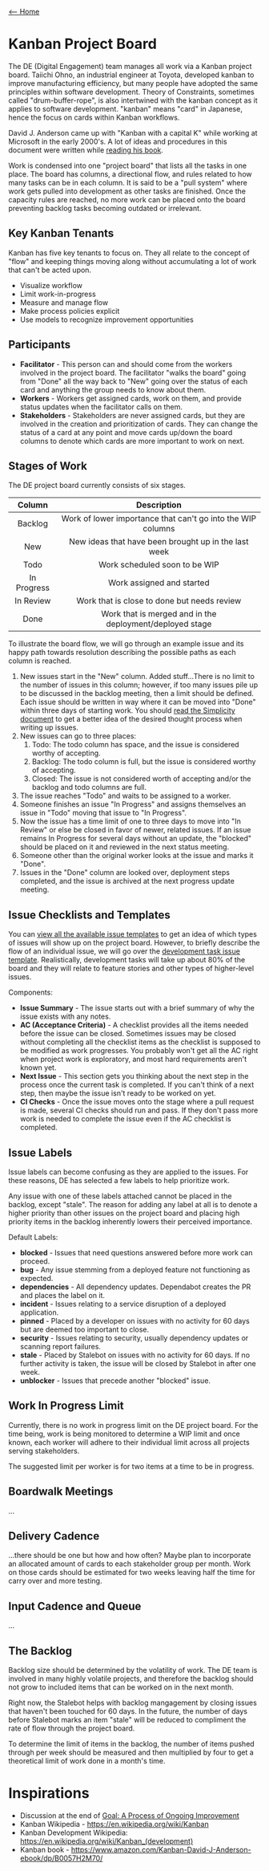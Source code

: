 [<-- Home](/readme.md)

# Kanban Project Board

The DE (Digital Engagement) team manages all work via a Kanban project board. Taiichi Ohno, an industrial
engineer at Toyota, developed kanban to improve manufacturing efficiency, but many people have adopted the
same principles within software development. Theory of Constraints, sometimes called "drum-buffer-rope", is
also intertwined with the kanban concept as it applies to software development. "kanban" means "card" in
Japanese, hence the focus on cards within Kanban workflows.

David J. Anderson came up with "Kanban with a capital K" while working at Microsoft in the early 2000's. A 
lot of ideas and procedures in this document were written while [reading his book](https://www.amazon.com/Goal-Process-Ongoing-Improvement-ebook/dp/B002LHRM2O/).

Work is condensed into one "project board" that lists all the tasks in one place. The board has columns, a
directional flow, and rules related to how many tasks can be in each column. It is said to be a "pull system"
where work gets pulled into development as other tasks are finished. Once the capacity rules are reached, no
more work can be placed onto the board preventing backlog tasks becoming outdated or irrelevant.

## Key Kanban Tenants

Kanban has five key tenants to focus on. They all relate to the concept of "flow" and keeping things moving
along without accumulating a lot of work that can't be acted upon.

- Visualize workflow
- Limit work-in-progress
- Measure and manage flow
- Make process policies explicit
- Use models to recognize improvement opportunities

## Participants

- **Facilitator** - This person can and should come from the workers involved in the project board. The
  facilitator "walks the board" going from "Done" all the way back to "New" going over the status of each card
  and anything the group needs to know about them.
- **Workers** - Workers get assigned cards, work on them, and provide status updates when the facilitator
  calls on them.
- **Stakeholders** - Stakeholders are never assigned cards, but they are involved in the creation and
  prioritization of cards. They can change the status of a card at any point and move cards up/down the board
  columns to denote which cards are more important to work on next.

## Stages of Work

The DE project board currently consists of six stages.

| Column | Description | 
| :----: | :---: |
| Backlog | Work of lower importance that can't go into the WIP columns |
| New | New ideas that have been brought up in the last week |
| Todo | Work scheduled soon to be WIP |
| In Progress | Work assigned and started |
| In Review | Work that is close to done but needs review |
| Done | Work that is merged and in the deployment/deployed stage |

To illustrate the board flow, we will go through an example issue and its happy path towards resolution
describing the possible paths as each column is reached.

1. New issues start in the "New" column. Added stuff...There is no limit to the number of issues in this column; however, if
   too many issues pile up to be discussed in the backlog meeting, then a limit should be defined. Each 
   issue should be written in way where it can be moved into "Done" within three days of starting work. 
   You should [read the Simplicity document](./simplicity.md) to get a better idea of the desired thought 
   process when writing up issues.
2. New issues can go to three places:
    1. Todo: The todo column has space, and the issue is considered worthy of accepting.
    2. Backlog: The todo column is full, but the issue is considered worthy of accepting.
    3. Closed: The issue is not considered worth of accepting and/or the backlog and todo columns are full.
3. The issue reaches "Todo" and waits to be assigned to a worker.
4. Someone finishes an issue "In Progress" and assigns themselves an issue in "Todo" moving that issue to "In
   Progress".
5. Now the issue has a time limit of one to three days to move into "In Review" or else be closed in favor of
   newer, related issues. If an issue remains In Progress for several days without an update, the "blocked"
   should be placed on it and reviewed in the next status meeting.
6. Someone other than the original worker looks at the issue and marks it "Done".
7. Issues in the "Done" column are looked over, deployment steps completed, and the issue is archived at the
   next progress update meeting.

## Issue Checklists and Templates

You can [view all the available issue templates](../../.github/ISSUE_TEMPLATE) to get an idea of which 
types of issues will show up on the project board. However, to briefly describe the flow of an individual 
issue, we will go over the [development task issue template](../../.github/ISSUE_TEMPLATE/development-task.md).
Realistically, development tasks will take up about 80% of the board and they will relate to feature 
stories and other types of higher-level issues.

Components:
- **Issue Summary** - The issue starts out with a brief summary of why the issue exists with any notes.
- **AC (Acceptance Criteria)** - A checklist provides all the items needed before the issue can be closed. 
  Sometimes issues may be closed without completing all the checklist items as the checklist is supposed 
  to be modified as work progresses. You probably won't get all the AC right when project work is 
  exploratory, and most hard requirements aren't known yet.
- **Next Issue** - This section gets you thinking about the next step in the process once the current task 
  is completed. If you can't think of a next step, then maybe the issue isn't ready to be worked on yet.
- **CI Checks** - Once the issue moves onto the stage where a pull request is made, several CI checks 
  should run and pass. If they don't pass more work is needed to complete the issue even if the AC 
  checklist is completed.

## Issue Labels

Issue labels can become confusing as they are applied to the issues. For these reasons, DE has selected a few
labels to help prioritize work.

Any issue with one of these labels attached cannot be placed in the backlog, except "stale". The reason for
adding any label at all is to denote a higher priority than other issues on the project board and placing high
priority items in the backlog inherently lowers their perceived importance.

Default Labels:

- **blocked** - Issues that need questions answered before more work can proceed.
- **bug** - Any issue stemming from a deployed feature not functioning as expected.
- **dependencies** - All dependency updates. Dependabot creates the PR and places the label on it.
- **incident** - Issues relating to a service disruption of a deployed application.
- **pinned** - Placed by a developer on issues with no activity for 60 days but are deemed too important to
  close.
- **security** - Issues relating to security, usually dependency updates or scanning report failures.
- **stale** - Placed by Stalebot on issues with no activity for 60 days. If no further activity is taken, the
  issue will be closed by Stalebot in after one week.
- **unblocker** - Issues that precede another "blocked" issue.

## Work In Progress Limit

Currently, there is no work in progress limit on the DE project board. For the time being, work is being 
monitored to determine a WIP limit and once known, each worker will adhere to their individual limit 
across all projects serving stakeholders.

The suggested limit per worker is for two items at a time to be in progress.  

## Boardwalk Meetings

...

## Delivery Cadence

...there should be one but how and how often? Maybe plan to incorporate an allocated amount of cards to 
each stakeholder group per month. Work on those cards should be estimated for two weeks leaving half the 
time for carry over and more testing. 


## Input Cadence and Queue

...

## The Backlog

Backlog size should be determined by the volatility of work. The DE team is involved in many highly volatile
projects, and therefore the backlog should not grow to included items that can be worked on in the next 
month. 

Right now, the Stalebot helps with backlog mangagement by closing issues that haven't been touched for 60 
days. In the future, the number of days before Stalebot marks an item "stale" will be reduced to 
compliment the rate of flow through the project board.  

To determine the limit of items in the backlog, the number of items pushed through per week should be 
measured and then multiplied by four to get a theoretical limit of work done in a month's time.

# Inspirations

- Discussion at the end
  of [Goal: A Process of Ongoing Improvement](https://www.amazon.com/Goal-Process-Ongoing-Improvement-ebook/dp/B002LHRM2O/)
- Kanban Wikipedia - https://en.wikipedia.org/wiki/Kanban
- Kanban Development Wikipedia: https://en.wikipedia.org/wiki/Kanban_(development)
- Kanban book - https://www.amazon.com/Kanban-David-J-Anderson-ebook/dp/B0057H2M70/
